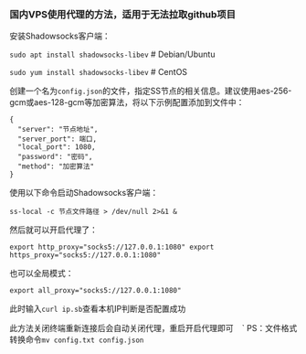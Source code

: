 ###  国内VPS使用代理的方法，适用于无法拉取github项目

安装Shadowsocks客户端：

```sudo apt install shadowsocks-libev```    #  Debian/Ubuntu

```sudo yum install shadowsocks-libev```    #  CentOS

创建一个名为```config.json```的文件，指定SS节点的相关信息。建议使用aes-256-gcm或aes-128-gcm等加密算法，将以下示例配置添加到文件中：
```
{
  "server": "节点地址",
  "server_port": 端口,
  "local_port": 1080,
  "password": "密码",
  "method": "加密算法"
}
```

使用以下命令启动Shadowsocks客户端：

```ss-local -c 节点文件路径 > /dev/null 2>&1 &```

然后就可以开启代理了：

```export http_proxy="socks5://127.0.0.1:1080" export https_proxy="socks5://127.0.0.1:1080"```


也可以全局模式：

```export all_proxy="socks5://127.0.0.1:1080"```

此时输入```curl ip.sb```查看本机IP判断是否配置成功

此方法关闭终端重新连接后会自动关闭代理，重启开启代理即可
`
`
`
PS：文件格式转换命令```mv config.txt config.json```


